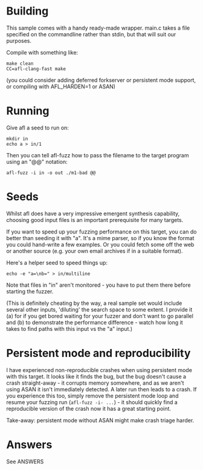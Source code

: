 # Building

This sample comes with a handy ready-made wrapper. main.c takes a file specified on the commandline rather than stdin,
but that will suit our purposes.

Compile with something like:

    make clean
    CC=afl-clang-fast make

(you could consider adding deferred forkserver or persistent mode support, or compiling with AFL_HARDEN=1 or ASAN)

# Running

Give afl a seed to run on:

    mkdir in
    echo a > in/1

Then you can tell afl-fuzz how to pass the filename to the target program using an "@@" notation:

    afl-fuzz -i in -o out ./m1-bad @@

# Seeds

Whilst afl does have a very impressive emergent synthesis capability, choosing good input files is an important
prerequisite for many targets.

If you want to speed up your fuzzing performance on this target, you can do better than seeding it with "a". It's a mime
parser, so if you know the format you could hand-write a few examples. Or you could fetch some off the web or another
source (e.g. your own email archives if in a suitable format).

Here's a helper seed to speed things up:

    echo -e "a=\nb=" > in/multiline

Note that files in "in" aren't monitored - you have to put them there before starting the fuzzer.

(This is definitely cheating by the way, a real sample set would include several other inputs, 'diluting' the search
space to some extent. I provide it (a) for if you get bored waiting for your fuzzer and don't want to go parallel and
(b) to demonstrate the performance difference - watch how long it takes to find paths with this input vs the "a" input.)

# Persistent mode and reproducibility

I have experienced non-reproducible crashes when using persistent mode with this target. It looks like it finds the bug,
but the bug doesn't cause a crash straight-away - it corrupts memory somewhere, and as we aren't using ASAN it isn't
immediately detected. A later run then leads to a crash. If you experience this too, simply remove the persistent mode
loop and resume your fuzzing run (`afl-fuzz -i- ...`) - it should quickly find a reproducible version of the crash now
it has a great starting point.

Take-away: persistent mode without ASAN might make crash triage harder.

# Answers

See ANSWERS
